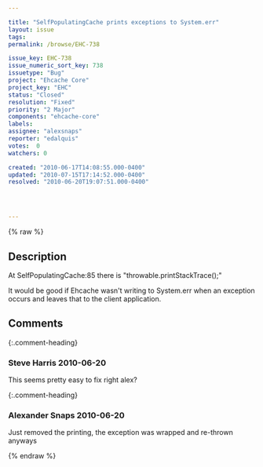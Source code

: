 ```yaml
---

title: "SelfPopulatingCache prints exceptions to System.err"
layout: issue
tags: 
permalink: /browse/EHC-738

issue_key: EHC-738
issue_numeric_sort_key: 738
issuetype: "Bug"
project: "Ehcache Core"
project_key: "EHC"
status: "Closed"
resolution: "Fixed"
priority: "2 Major"
components: "ehcache-core"
labels: 
assignee: "alexsnaps"
reporter: "edalquis"
votes:  0
watchers: 0

created: "2010-06-17T14:08:55.000-0400"
updated: "2010-07-15T17:14:52.000-0400"
resolved: "2010-06-20T19:07:51.000-0400"




---
```


{% raw %}

## Description

<div markdown="1" class="description">

At SelfPopulatingCache:85 there is "throwable.printStackTrace();"

It would be good if Ehcache wasn't writing to System.err when an exception occurs and leaves that to the client application.

</div>

## Comments


{:.comment-heading}
### **Steve Harris** <span class="date">2010-06-20</span>

<div markdown="1" class="comment">

This seems pretty easy to fix right alex?

</div>


{:.comment-heading}
### **Alexander Snaps** <span class="date">2010-06-20</span>

<div markdown="1" class="comment">

Just removed the printing, the exception was wrapped and re-thrown anyways

</div>



{% endraw %}
